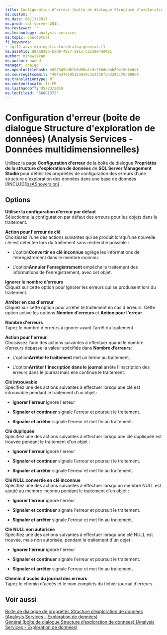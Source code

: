 ```yaml
---
title: Configuration d’erreur (boîte de dialogue Structure d’exploration de données) (Analysis Services - données multidimensionnelles) | Microsoft Docs
ms.custom: ''
ms.date: 06/13/2017
ms.prod: sql-server-2014
ms.reviewer: ''
ms.technology: analysis-services
ms.topic: conceptual
f1_keywords:
- sql12.asvs.miningstructuredialog.general.f1
ms.assetid: d9aa028b-bad9-49c7-a81c-c2150e4dd481
author: minewiskan
ms.author: owend
manager: craigg
ms.openlocfilehash: e8973d9dd6fb5d96afc9cf66ded4b894f0dfe6df
ms.sourcegitcommit: f40fa47619512a9a9c3e3258fda3242c76c008e6
ms.translationtype: MT
ms.contentlocale: fr-FR
ms.lasthandoff: 05/23/2019
ms.locfileid: "66081372"
---
```

# <a name="error-configuration-mining-structure-dialog-box-analysis-services---multidimensional-data"></a>Configuration d'erreur (boîte de dialogue Structure d'exploration de données) (Analysis Services - Données multidimensionnelles)
  Utilisez la page **Configuration d'erreur** de la boîte de dialogue **Propriétés de la structure d'exploration de données** de **SQL Server Management Studio** pour définir les propriétés de configuration des erreurs d'une structure d'exploration des données dans une base de données [!INCLUDE[ssASnoversion](../includes/ssasnoversion-md.md)] .  
  
## <a name="options"></a>Options  
 **Utiliser la configuration d’erreur par défaut**  
 Sélectionne la configuration par défaut des erreurs pour les objets dans le traitement.  
  
 **Action pour l'erreur de clé**  
 Choisissez l'une des actions suivantes qui se produit lorsqu'une nouvelle clé est détectée lors du traitement sans recherche possible :  
  
-   L'option**Convertir en clé inconnue** agrège les informations de l'enregistrement dans le membre inconnu.  
  
-   L'option**Annuler l'enregistrement** empêche le traitement des informations de l'enregistrement, avec cet objet.  
  
 **Ignorer le nombre d’erreurs**  
 Cliquez sur cette option pour ignorer les erreurs qui se produisent lors du traitement.  
  
 **Arrêter en cas d'erreur**  
 Cliquez sur cette option pour arrêter le traitement en cas d'erreurs. Cette option active les options **Nombre d'erreurs** et **Action pour l'erreur** .  
  
 **Nombre d'erreurs**  
 Tapez le nombre d'erreurs à ignorer avant l'arrêt du traitement.  
  
 **Action pour l'erreur**  
 Choisissez l’une des actions suivantes à effectuer quand le nombre d’erreurs dépasse la valeur spécifiée dans **Nombre d’erreurs**:  
  
-   L'option**Arrêter le traitement** met un terme au traitement.  
  
-   L'option**Arrêter l'inscription dans le journal** arrête l'inscription des erreurs dans le journal mais elle continue le traitement.  
  
 **Clé introuvable**  
 Spécifiez une des actions suivantes à effectuer lorsqu'une clé est introuvable pendant le traitement d'un objet :  
  
-   **Ignorer l'erreur** ignore l'erreur  
  
-   **Signaler et continuer** signale l'erreur et poursuit le traitement.  
  
-   **Signaler et arrêter** signale l'erreur et met fin au traitement.  
  
 **Clé dupliquée**  
 Spécifiez une des actions suivantes à effectuer lorsqu'une clé dupliquée est trouvée pendant le traitement d'un objet :  
  
-   **Ignorer l'erreur** ignore l'erreur  
  
-   **Signaler et continuer** signale l'erreur et poursuit le traitement.  
  
-   **Signaler et arrêter** signale l'erreur et met fin au traitement.  
  
 **Clé NULL convertie en clé inconnue**  
 Spécifiez une des actions suivantes à effectuer lorsqu'un membre NULL est ajouté au membre inconnu pendant le traitement d'un objet :  
  
-   **Ignorer l'erreur** ignore l'erreur  
  
-   **Signaler et continuer** signale l'erreur et poursuit le traitement.  
  
-   **Signaler et arrêter** signale l'erreur et met fin au traitement.  
  
 **Clé NULL non autorisée**  
 Spécifiez une des actions suivantes à effectuer lorsqu'une clé NULL est trouvée, mais non autorisée, pendant le traitement d'un objet :  
  
-   **Ignorer l'erreur** ignore l'erreur  
  
-   **Signaler et continuer** signale l'erreur et poursuit le traitement.  
  
-   **Signaler et arrêter** signale l'erreur et met fin au traitement.  
  
 **Chemin d'accès du journal des erreurs**  
 Tapez le chemin d'accès et le nom complets du fichier journal d'erreurs.  
  
## <a name="see-also"></a>Voir aussi  
 [Boîte de dialogue de propriétés Structure d’exploration de données &#40;Analysis Services - Exploration de données&#41;](mining-structure-properties-dialog-analysis-services-data-mining.md)   
 [Général &#40;boîte de dialogue Structure d’exploration de données&#41; &#40;Analysis Services - Exploration de données&#41;](general-mining-structure-dialog-box-analysis-services-data-mining.md)  
  
  
